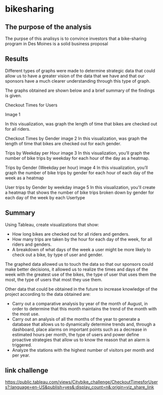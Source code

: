 # bikesharing

## The purpose of the analysis
The purpse of this analisys is to convince investors that a bike-sharing program in Des Moines is a solid business proposal

## Results
Different types of graphs were made to determine strategic data that could allow us to have a greater vision of the data that we have and that our sponsors have a much clearer understanding through this type of graph.

The graphs obtained are shown below and a brief summary of the findings is given.

Checkout Times for Users

Image 1

In this visualization, was graph the length of time that bikes are checked out for all riders.


Checkout Times by Gender
image 2
In this visualization, was graph the length of time that bikes are checked out for each gender.

Trips by Weekday per Hour
image 3
In this visualization, you’ll graph the number of bike trips by weekday for each hour of the day as a heatmap.


Trips by Gender (Weekday per hour)
image 4
In this visualization, you’ll graph the number of bike trips by gender for each hour of each day of the week as a heatmap


User trips by Gender by weekday
image 5
In this visualization, you'll create a heatmap that shows the number of bike trips broken down by gender for each day of the week by each Usertype

## Summary

Using Tableau, create visualizations that show:

- How long bikes are checked out for all riders and genders.
- How many trips are taken by the hour for each day of the week, for all riders and genders.
- A breakdown of what days of the week a user might be more likely to check out a bike, by type of user and gender.

The graphed data allowed us to touch the data so that our sponsors could make better decisions, it allowed us to realize the times and days of the week with the greatest use of the bikes, the type of user that uses them the most, the type of users that most they use them.

Other data that could be obtained in the future to increase knowledge of the project according to the data obtained are:
- Carry out a comparative analysis by year of the month of August, in order to determine that this month maintains the trend of the month with the most use.
- Carry out an analysis of all the months of the year to generate a database that allows us to dynamically determine trends and, through a dashboard, place alarms on important points such as a decrease in estimated hours per month, the type of users and power define proactive strategies that allow us to know the reason that an alarm is triggered.
- Analyze the stations with the highest number of visitors per month and per year.


## link challenge
https://public.tableau.com/views/Citybike_challenge/CheckoutTimesforUsers?:language=en-US&publish=yes&:display_count=n&:origin=viz_share_link